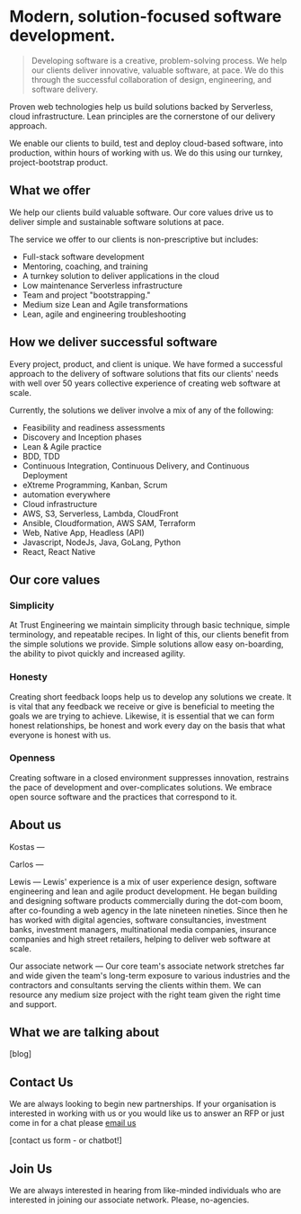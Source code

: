 
# Modern, solution-focused software development.

> Developing software is a creative, problem-solving process. We help our clients deliver innovative, valuable software, at pace. We do this through the successful collaboration of design, engineering, and software delivery. 

Proven web technologies help us build solutions backed by Serverless, cloud infrastructure. Lean principles are the cornerstone of our delivery approach.

We enable our clients to build, test and deploy cloud-based software, into production, within hours of working with us.  We do this using our turnkey, project-bootstrap product.


## What we offer

We help our clients build valuable software. Our core values drive us to deliver simple and sustainable software solutions at pace. 

The service we offer to our clients is non-prescriptive but includes:
- Full-stack software development
- Mentoring, coaching, and training
- A turnkey solution to deliver applications in the cloud 
- Low maintenance Serverless infrastructure 
- Team and project "bootstrapping."
- Medium size Lean and Agile transformations
- Lean, agile and engineering troubleshooting

## How we deliver successful software

Every project, product, and client is unique. We have formed a successful approach to the delivery of software solutions that fits our clients' needs with well over 50 years collective experience of creating web software at scale.  

Currently, the solutions we deliver involve a mix of any of the following:

- Feasibility and readiness assessments 
- Discovery and Inception phases
- Lean & Agile practice
- BDD, TDD
- Continuous Integration, Continuous Delivery, and Continuous Deployment
- eXtreme Programming, Kanban, Scrum
- automation everywhere
- Cloud infrastructure
- AWS, S3, Serverless, Lambda,  CloudFront
- Ansible, Cloudformation, AWS SAM, Terraform
- Web, Native App, Headless (API)
- Javascript, NodeJs, Java, GoLang, Python 
- React, React Native 
 
## Our core values

### Simplicity

At Trust Engineering we maintain simplicity through basic technique, simple terminology, and repeatable recipes. In light of this, our clients benefit from the simple solutions we provide. Simple solutions allow easy on-boarding, the ability to pivot quickly and increased agility.  

### Honesty

Creating short feedback loops help us to develop any solutions we create. It is vital that any feedback we receive or give is beneficial to meeting the goals we are trying to achieve. Likewise, it is essential that we can form honest relationships, be honest and work every day on the basis that what everyone is honest with us.   

### Openness

Creating software in a closed environment suppresses innovation, restrains the pace of development and over-complicates solutions. We embrace open source software and the practices that correspond to it.   


## About us

Kostas
—

Carlos
—

Lewis
—
Lewis' experience is a mix of user experience design, software engineering and lean and agile product development. 
He began building and designing software products commercially during the dot-com boom, after co-founding a web agency in the late nineteen nineties. Since then he has worked with digital agencies, software consultancies, investment banks, investment managers, multinational media companies, insurance companies and high street retailers, helping to deliver web software at scale.

Our associate network
—
Our core team's associate network stretches far and wide given the team's long-term exposure to various industries and the contractors and consultants serving the clients within them. 
We can resource any medium size project with the right team given the right time and support.  

## What we are talking about 
[blog]

## Contact Us
We are always looking to begin new partnerships. If your organisation is interested in working with us or you would like us to answer an RFP or just come in for a chat please [email us](mailto:info@trustengineering.io)

[contact us form - or chatbot!]

## Join Us
We are always interested in hearing from like-minded individuals who are interested in joining our associate network. Please, no-agencies. 
